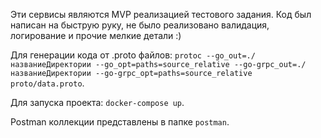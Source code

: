 Эти сервисы являются MVP реализацией тестового задания. Код был написан на быструю руку, не было реализовано валидация, логирование и прочие мелкие детали :)

Для генерации кода от .proto файлов: `protoc --go_out=./названиеДиректории --go_opt=paths=source_relative --go-grpc_out=./названиеДиректории --go-grpc_opt=paths=source_relative proto/data.proto`.

Для запуска проекта: `docker-compose up`.

Postman коллекции представлены в папке `postman`.
